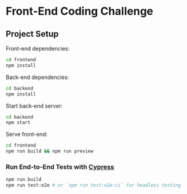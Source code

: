 # Front-End Coding Challenge


## Project Setup

Front-end dependencies:
```sh
cd frontend
npm install
```

Back-end dependencies:
```sh
cd backend
npm install
```

Start back-end server:
```sh
cd backend
npm start
```

Serve front-end:
```sh
cd frontend
npm run build && npm run preview
```

### Run End-to-End Tests with [Cypress](https://www.cypress.io/)

```sh
npm run build
npm run test:e2e # or `npm run test:e2e:ci` for headless testing
```
